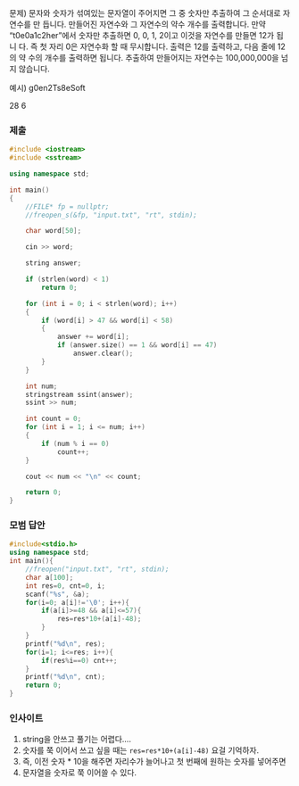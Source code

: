 문제)
문자와 숫자가 섞여있는 문자열이 주어지면 그 중 숫자만 추출하여 그 순서대로 자연수를 만
듭니다. 만들어진 자연수와 그 자연수의 약수 개수를 출력합니다.
만약 “t0e0a1c2her”에서 숫자만 추출하면 0, 0, 1, 2이고 이것을 자연수를 만들면 12가 됩니
다. 즉 첫 자리 0은 자연수화 할 때 무시합니다. 출력은 12를 출력하고, 다음 줄에 12의 약
수의 개수를 출력하면 됩니다.
추출하여 만들어지는 자연수는 100,000,000을 넘지 않습니다.

예시)
g0en2Ts8eSoft

28
6

### 제출

``` Cpp
#include <iostream>
#include <sstream>

using namespace std;

int main() 
{
    //FILE* fp = nullptr;
    //freopen_s(&fp, "input.txt", "rt", stdin);

    char word[50];

    cin >> word;

    string answer;

    if (strlen(word) < 1)
        return 0;

    for (int i = 0; i < strlen(word); i++)
    {
        if (word[i] > 47 && word[i] < 58)
        {
            answer += word[i];
            if (answer.size() == 1 && word[i] == 47)
                answer.clear();
        }
    }

    int num;
    stringstream ssint(answer);
    ssint >> num;

    int count = 0;
    for (int i = 1; i <= num; i++)
    {
        if (num % i == 0)
            count++;
    }

    cout << num << "\n" << count;

    return 0;
}
```

### 모범 답안

``` Cpp
#include<stdio.h>
using namespace std;
int main(){
    //freopen("input.txt", "rt", stdin);
    char a[100];
    int res=0, cnt=0, i;
    scanf("%s", &a);
    for(i=0; a[i]!='\0'; i++){
        if(a[i]>=48 && a[i]<=57){
            res=res*10+(a[i]-48);
        }
    }
    printf("%d\n", res);
    for(i=1; i<=res; i++){
        if(res%i==0) cnt++;
    }
    printf("%d\n", cnt);
    return 0;
}
```

### 인사이트

1. string을 안쓰고 풀기는 어렵다....
2. 숫자를 쭉 이어서 쓰고 싶을 때는 `res=res*10+(a[i]-48)` 요걸 기억하자.
3. 즉, 이전 숫자 * 10을 해주면 자리수가 늘어나고 첫 번째에 원하는 숫자를 넣어주면
4. 문자열을 숫자로 쭉 이어쓸 수 있다.